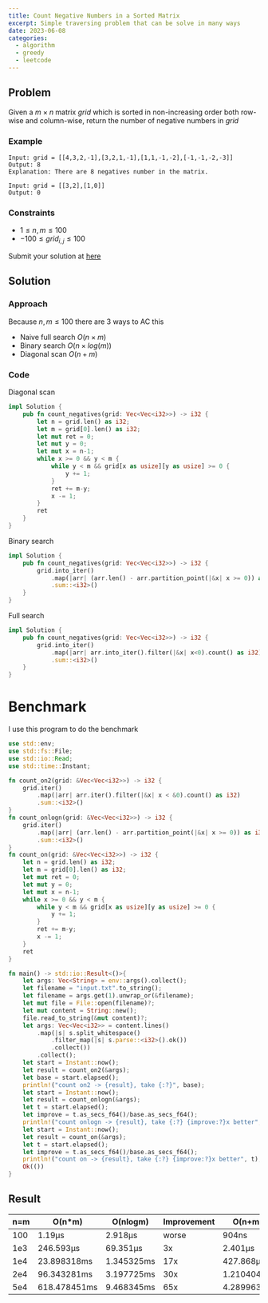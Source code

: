 ```yaml
---
title: Count Negative Numbers in a Sorted Matrix
excerpt: Simple traversing problem that can be solve in many ways
date: 2023-06-08
categories:
  - algorithm
  - greedy
  - leetcode
---
```


## Problem

Given a $m \times n$ matrix $grid$ which is sorted in non-increasing order both row-wise and column-wise, return the number of negative numbers in $grid$

### Example

```
Input: grid = [[4,3,2,-1],[3,2,1,-1],[1,1,-1,-2],[-1,-1,-2,-3]]
Output: 8
Explanation: There are 8 negatives number in the matrix.
```

```
Input: grid = [[3,2],[1,0]]
Output: 0
```

### Constraints

- $1 \leq n,m \leq 100$
- $-100 \leq grid_{i,j} \leq 100$

Submit your solution at [here](https://leetcode.com/problems/count-negative-numbers-in-a-sorted-matrix/)

## Solution

### Approach

Because $n,m \leq 100$ there are 3 ways to AC this

- Naive full search $O(n\times m)$
- Binary search $O(n\times log(m))$
- Diagonal scan $O(n+m)$

### Code

Diagonal scan

```rust
impl Solution {
    pub fn count_negatives(grid: Vec<Vec<i32>>) -> i32 {
        let n = grid.len() as i32;
        let m = grid[0].len() as i32;
        let mut ret = 0;
        let mut y = 0;
        let mut x = n-1;
        while x >= 0 && y < m {
            while y < m && grid[x as usize][y as usize] >= 0 {
                y += 1;
            }
            ret += m-y;
            x -= 1;
        }
        ret
    }
}
```

Binary search

```rust
impl Solution {
    pub fn count_negatives(grid: Vec<Vec<i32>>) -> i32 {
        grid.into_iter()
            .map(|arr| (arr.len() - arr.partition_point(|&x| x >= 0)) as i32)
            .sum::<i32>()
    }
}
```

Full search

```rust
impl Solution {
    pub fn count_negatives(grid: Vec<Vec<i32>>) -> i32 {
        grid.into_iter()
            .map(|arr| arr.into_iter().filter(|&x| x<0).count() as i32)
            .sum::<i32>()
    }
}
```

# Benchmark

I use this program to do the benchmark

```rust
use std::env;
use std::fs::File;
use std::io::Read;
use std::time::Instant;

fn count_on2(grid: &Vec<Vec<i32>>) -> i32 {
    grid.iter()
        .map(|arr| arr.iter().filter(|&x| x < &0).count() as i32)
        .sum::<i32>()
}
fn count_onlogn(grid: &Vec<Vec<i32>>) -> i32 {
    grid.iter()
        .map(|arr| (arr.len() - arr.partition_point(|&x| x >= 0)) as i32)
        .sum::<i32>()
}
fn count_on(grid: &Vec<Vec<i32>>) -> i32 {
    let n = grid.len() as i32;
    let m = grid[0].len() as i32;
    let mut ret = 0;
    let mut y = 0;
    let mut x = n-1;
    while x >= 0 && y < m {
        while y < m && grid[x as usize][y as usize] >= 0 {
            y += 1;
        }
        ret += m-y;
        x -= 1;
    }
    ret
}

fn main() -> std::io::Result<()>{
    let args: Vec<String> = env::args().collect();
    let filename = "input.txt".to_string();
    let filename = args.get(1).unwrap_or(&filename);
    let mut file = File::open(filename)?;
    let mut content = String::new();
    file.read_to_string(&mut content)?;
    let args: Vec<Vec<i32>> = content.lines()
        .map(|s| s.split_whitespace()
            .filter_map(|s| s.parse::<i32>().ok())
            .collect())
        .collect();
    let start = Instant::now();
    let result = count_on2(&args);
    let base = start.elapsed();
    println!("count on2 -> {result}, take {:?}", base);
    let start = Instant::now();
    let result = count_onlogn(&args);
    let t = start.elapsed();
    let improve = t.as_secs_f64()/base.as_secs_f64();
    println!("count onlogn -> {result}, take {:?} {improve:?}x better", t);
    let start = Instant::now();
    let result = count_on(&args);
    let t = start.elapsed();
    let improve = t.as_secs_f64()/base.as_secs_f64();
    println!("count on -> {result}, take {:?} {improve:?}x better", t);
    Ok(())
}
```

## Result

| n=m | O(n\*m)      | O(nlogm)   | Improvement | O(n+m)     | Improvement |
| --- | ------------ | ---------- | ----------- | ---------- | ----------- |
| 100 | 1.19µs       | 2.918µs    | worse       | 904ns      | 1x          |
| 1e3 | 246.593µs    | 69.351µs   | 3x          | 2.401µs    | 102x        |
| 1e4 | 23.898318ms  | 1.345325ms | 17x         | 427.868µs  | 55x         |
| 2e4 | 96.343281ms  | 3.197725ms | 30x         | 1.210404ms | 79x         |
| 5e4 | 618.478451ms | 9.468345ms | 65x         | 4.289963ms | 144x        |
